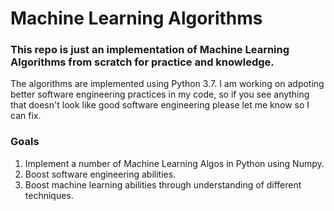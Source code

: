 # Machine Learning Algorithms
### This repo is just an implementation of Machine Learning Algorithms from scratch for practice and knowledge.

The algorithms are implemented using Python 3.7. I am working on adpoting better software engineering practices in my code, so if you see anything that doesn't look like good software engineering please let me know so I can fix.

### Goals
1. Implement a number of Machine Learning Algos in Python using Numpy.
2. Boost software engineering abilities.
3. Boost machine learning abilities through understanding of different techniques.